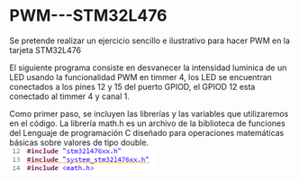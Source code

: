 # PWM---STM32L476
Se pretende realizar un ejercicio sencillo e ilustrativo para hacer PWM en la tarjeta STM32L476

El siguiente programa consiste en desvanecer la intensidad luminica de un LED usando la funcionalidad PWM en timmer 4, los LED se encuentran conectados a los pines 12 y 15 del puerto GPIOD, el GPIOD 12 esta conectado al timmer 4 y canal 1.

Como primer paso, se incluyen las librerías y las variables que utilizaremos en el código. La librería math.h es un archivo de la biblioteca de funciones del Lenguaje de programación C  diseñado para operaciones matemáticas básicas sobre valores de tipo double.
![](1.PNG)
